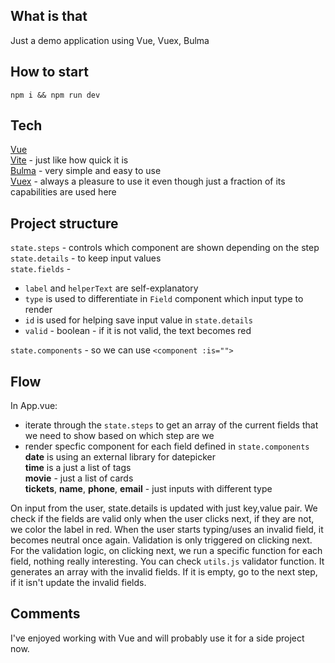 ## What is that
Just a demo application using Vue, Vuex, Bulma

## How to start
`npm i && npm run dev`  

## Tech
[Vue](https://v3.vuejs.org/)  
[Vite](https://vitejs.dev/) - just like how quick it is  
[Bulma](https://bulma.io/) - very simple and easy to use  
[Vuex](https://next.vuex.vuejs.org) - always a pleasure to use it even though  just a fraction of its capabilities are used here

## Project structure
`state.steps` - controls which component are shown depending on the step  
`state.details` - to keep input values  
`state.fields` - 
  - `label` and `helperText` are self-explanatory
  - `type` is used to differentiate in `Field` component which input type to render
  - `id` is used for helping save input value in `state.details`
  - `valid` - boolean - if it is not valid, the text becomes red

`state.components` - so we can use `<component :is="">`

## Flow
In App.vue:
- iterate through the `state.steps` to get an array of the current fields that we need to show based on which step are we
- render specfic component for each field defined in `state.components`
**date** is using an external library for datepicker  
**time** is a just a list of tags  
**movie** - just a list of cards  
**tickets**, **name**, **phone**, **email** - just inputs with different type  

On input from the user, state.details is updated with just key,value pair.
We check if the fields are valid only when the user clicks next, if they are not, we color the label in red. When the user starts typing/uses an invalid field, it becomes neutral once again. Validation is only triggered on clicking next.
For the validation logic, on clicking next, we run a specific function for each field, nothing really interesting. You can check `utils.js` validator function. It generates an array with the invalid fields. If it is empty, go to the next step, if it isn't update the invalid fields.

## Comments
I've enjoyed working with Vue and will probably use it for a side project now.